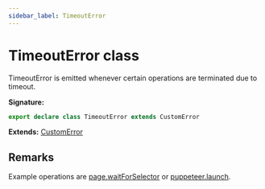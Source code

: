 ```yaml
---
sidebar_label: TimeoutError
---
```


# TimeoutError class

TimeoutError is emitted whenever certain operations are terminated due to timeout.

**Signature:**

```typescript
export declare class TimeoutError extends CustomError
```

**Extends:** [CustomError](./puppeteer.customerror.md)

## Remarks

Example operations are [page.waitForSelector](./puppeteer.page.waitforselector.md) or [puppeteer.launch](./puppeteer.puppeteernode.launch.md).

